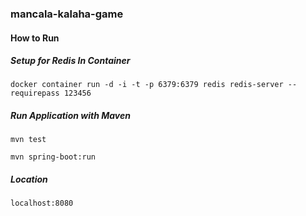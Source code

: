 ### **mancala-kalaha-game**

#### **How to Run**

##### **Setup for Redis In Container**
`docker container run -d -i -t -p 6379:6379 redis redis-server --requirepass 123456`

##### **Run Application with Maven**
`mvn test`

`mvn spring-boot:run`

##### **Location**
`localhost:8080`
